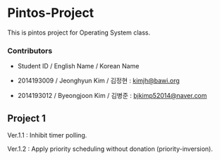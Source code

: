 # Pintos-Project
This is pintos project for Operating System class.

### Contributors
- Student ID / English Name / Korean Name
- 2014193009 / Jeonghyun Kim / 김정현
: kimjh@bawi.org

- 2014193012 / Byeongjoon Kim / 김병준
: bjkimp52014@naver.com

## Project 1

Ver.1.1 :
Inhibit timer polling.

Ver.1.2 :
Apply priority scheduling without donation (priority-inversion).
